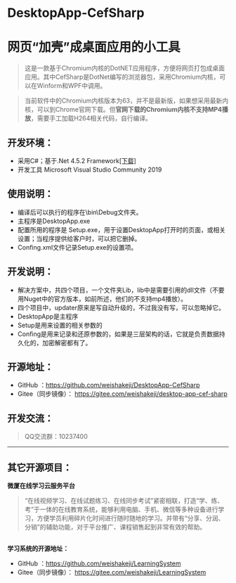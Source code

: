 # DesktopApp-CefSharp
# 网页“加壳”成桌面应用的小工具
> 这是一款基于Chromium内核的DotNET应用程序，方便将网页打包成桌面应用。其中CefSharp是DotNet编写的浏览器包，采用Chromium内核，可以在Winform和WPF中调用。

> 当前软件中的Chromium内核版本为63，并不是最新版，如果想采用最新内核，可以到Chrome官网下载。但<b>官网下载的Chromium内核不支持MP4播放</b>，需要手工加载H264相关代码，自行编译。

## 开发环境：
* 采用C#；基于.Net 4.5.2 Framework<a href="https://www.microsoft.com/en-us/download/details.aspx?id=42642" target="_blank" size=12>[下载]</a>
* 开发工具 Microsoft Visual Studio Community 2019

## 使用说明：
* 编译后可以执行的程序在\bin\Debug文件夹。
* 主程序是DesktopApp.exe
* 配置所用的程序是 Setup.exe，用于设置DesktopApp打开时的页面，或相关设置；当程序提供给客户时，可以把它删掉。
* Confing.xml文件记录Setup.exe的设置项。

## 开发说明：
* 解决方案中，共四个项目，一个文件夹Lib，lib中是需要引用的dll文件（不要用Nuget中的官方版本，如前所述，他们的不支持mp4播放）。
* 四个项目中，updater原来是写自动升级的，不过我没有写，可以忽略掉它。
* DesktopApp是主程序
* Setup是用来设置的相关参数的
* Confing是用来记录和还原参数的，如果是三层架构的话，它就是负责数据持久化的，加密解密都有了。

## 开源地址：
* GitHub ：<a href="https://github.com/weishakeji/DesktopApp-CefSharp" target="_blank">https://github.com/weishakeji/DesktopApp-CefSharp</a> 
* Gitee（同步镜像）： <a href="https://gitee.com/weishakeji/desktop-app-cef-sharp" target="_blank">https://gitee.com/weishakeji/desktop-app-cef-sharp</a> 


## 开发交流：
>QQ交流群：10237400

<hr/>

## 其它开源项目：
<b> 微厦在线学习云服务平台</b>
>“在线视频学习、在线试题练习、在线同步考试”紧密相联，打造“学、练、考”于一体的在线教育系统，能够利用电脑、手机、微信等多种设备进行学习，方便学员利用碎片化时间进行随时随地的学习。并带有“分享、分润、分销”的辅助功能，对于平台推广、课程销售起到非常有效的帮助。

## 

<b> 学习系统的开源地址：</b>
* GitHub ：<a href="https://github.com/weishakeji/LearningSystem" target="_blank">https://github.com/weishakeji/LearningSystem</a> 
* Gitee（同步镜像）： <a href="https://gitee.com/weishakeji/LearningSystem" target="_blank">https://gitee.com/weishakeji/LearningSystem</a> 